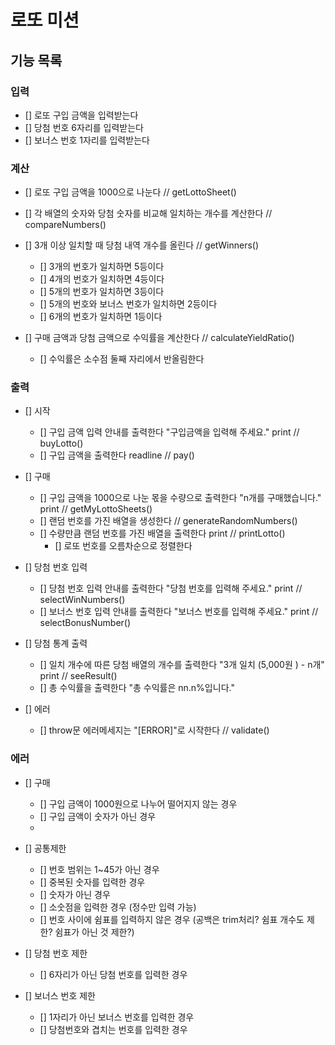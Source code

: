 # 로또 미션 

## 기능 목록

### 입력 

- [] 로또 구입 금액을 입력받는다 
- [] 당첨 번호 6자리를 입력받는다
- [] 보너스 번호 1자리를 입력받는다


### 계산

- [] 로또 구입 금액을 1000으로 나눈다 // getLottoSheet()

- [] 각 배열의 숫자와 당첨 숫자를 비교해 일치하는 개수를 계산한다  // compareNumbers()
- [] 3개 이상 일치할 때 당첨 내역 개수를 올린다   // getWinners()
    - [] 3개의 번호가 일치하면 5등이다
    - [] 4개의 번호가 일치하면 4등이다
    - [] 5개의 번호가 일치하면 3등이다 
    - [] 5개의 번호와 보너스 번호가 일치하면 2등이다
    - [] 6개의 번호가 일치하면 1등이다 
- [] 구매 금액과 당첨 금액으로 수익률을 계산한다 // calculateYieldRatio()
    - [] 수익률은 소수점 둘째 자리에서 반올림한다 


### 출력

- [] 시작 
    - [] 구입 금액 입력 안내를 출력한다 "구입금액을 입력해 주세요." print // buyLotto()
    - [] 구입 금액을 출력한다 readline // pay()

- [] 구매 
    - [] 구입 금액을 1000으로 나눈 몫을 수량으로 출력한다 "n개를 구매했습니다." print // getMyLottoSheets()
    - [] 랜덤 번호를 가진 배열을 생성한다 // generateRandomNumbers()
    - [] 수량만큼 랜덤 번호를 가진 배열을 출력한다 print // printLotto()
        - [] 로또 번호를 오름차순으로 정렬한다

- [] 당첨 번호 입력
    - [] 당첨 번호 입력 안내를 출력한다 "당첨 번호를 입력해 주세요."  print // selectWinNumbers()
    - [] 보너스 번호 입력 안내를 출력한다 "보너스 번호를 입력해 주세요." print // selectBonusNumber()

- [] 당첨 통계 출력 
    - [] 일치 개수에 따른 당첨 배열의 개수를 출력한다 "3개 일치 (5,000원 ) - n개" print // seeResult()
    - [] 총 수익률을 출력한다 "총 수익률은 nn.n%입니다."

- [] 에러
    - [] throw문 에러메세지는 "[ERROR]"로 시작한다 // validate()


### 에러

- [] 구매
    - [] 구입 금액이 1000원으로 나누어 떨어지지 않는 경우
    - [] 구입 금액이 숫자가 아닌 경우
    - 

- [] 공통제한
    - [] 번호 범위는 1~45가 아닌 경우
    - [] 중복된 숫자를 입력한 경우
    - [] 숫자가 아닌 경우
    - [] 소숫점을 입력한 경우 (정수만 입력 가능)
    - [] 번호 사이에 쉼표를 입력하지 않은 경우 (공백은 trim처리? 쉼표 개수도 제한? 쉼표가 아닌 것 제한?)

- [] 당첨 번호 제한
    - [] 6자리가 아닌 당첨 번호를 입력한 경우

- [] 보너스 번호 제한
    - [] 1자리가 아닌 보너스 번호를 입력한 경우
    - [] 당첨번호와 겹치는 번호를 입력한 경우
